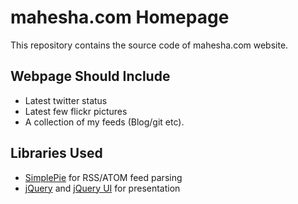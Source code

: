 mahesha.com Homepage
====================

This repository contains the source code of mahesha.com website.

Webpage Should Include
----------------------

* Latest twitter status
* Latest few flickr pictures
* A collection of my feeds (Blog/git etc).

Libraries Used
--------------

* [SimplePie](http://simplepie.org "SimplePie Website") for RSS/ATOM feed parsing
* [jQuery](http://jquery.com "jQuery Website") and [jQuery UI](http://jqueryui.com "jQuery UI Website") for presentation

